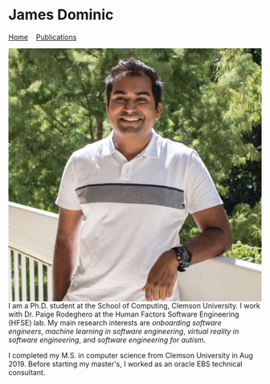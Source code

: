 # James Dominic

[Home](index.md)&nbsp;&nbsp;&nbsp;&nbsp;[Publications](Publications.md)

<img align="left" src="images/domini4.JPG">

I am a Ph.D. student at the School of Computing, Clemson University. I work with Dr. Paige Rodeghero at the Human Factors Software Engineering (HFSE) lab. My main research interests are _onboarding software engineers_, _machine learning in software engineering_, _virtual reality in software engineering_, and _software engineering for autism_.

I completed my M.S. in computer science from Clemson University in Aug 2019. Before starting my master's, I worked as an oracle EBS technical consultant.



